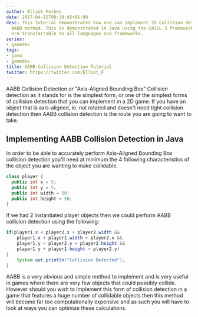 ```yaml
---
author: Elliot Forbes
date: 2017-04-15T09:30:45+01:00
desc: This tutorial demonstrates how one can implement 2D Collision detection using
  AABB method. This is demonstrated in Java using the LWJGL 3 framework but the concepts
  are transferrable to all languages and frameworks.
series:
- gamedev
tags:
- java
- gamedev
title: AABB Collision Detection Tutorial
twitter: https://twitter.com/Elliot_F
---
```


<p>AABB Collision Detection or "Axis-Aligned Bounding Box" Collision detection as it stands for is the simplest form, or one of the simplest forms of collision detection that you can implement in a 2D game. If you have an object that is axis-aligned, ie. not rotated and doesn't need tight collision detection then AABB collision detection is the route you are going to want to take.</p>

## Implementing AABB Collision Detection in Java

<p>In order to be able to accurately perform Axis-Aligned Bounding Box collision detection you'll need at minimum the 4 following characteristics of the object you are wanting to make collidable.</p>

```java
class player {
  public int x = 5;
  public int y = 5;
  public int width = 50;
  public int height = 50;
}
```

<p>If we had 2 instantiated player objects then we could perform AABB collision detection using the following:</p>

```java
if(player1.x < player2.x + player2.width && 
    player1.x + player1.width > player2.x &&
    player1.y < player2.y + player2.height && 
    player1.y + player1.height > player2.y)
{
    System.out.println("Collision Detected");
}
```

<p>AABB is a very obvious and simple method to implement and is very useful in games where there are very few objects that could possibly collide. However should you wish to implement this form of collision detection in a game that features a huge number of collidable objects then this method will become far too computationally expensive and as such you will have to look at ways you can optimize these calculations.</p>

